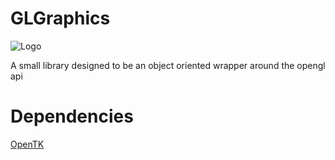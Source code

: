 # GLGraphics
![Logo](https://i.imgur.com/krtVm22.png)

A small library designed to be an object oriented wrapper around the opengl api

# Dependencies
[OpenTK](https://github.com/opentk/opentk)
